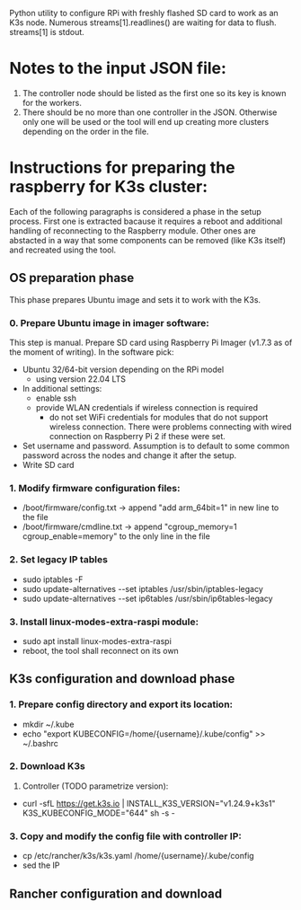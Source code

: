 Python utility to configure RPi with freshly flashed SD card to work as an K3s node.
Numerous streams[1].readlines() are waiting for data to flush. streams[1] is stdout.

# Notes to the input JSON file:
1. The controller node should be listed as the first one so its key is known for the workers.
2. There should be no more than one controller in the JSON. Otherwise only one will be used or the tool will end up creating more clusters depending on the order in the file.

# Instructions for preparing the raspberry for K3s cluster:
Each of the following paragraphs is considered a phase in the setup process.
First one is extracted bacause it requires a reboot and additional handling of
reconnecting to the Raspberry module. Other ones are abstacted in a way that some
components can be removed (like K3s itself) and recreated using the tool.

## OS preparation phase
This phase prepares Ubuntu image and sets it to work with the K3s.

### 0. Prepare Ubuntu image in imager software:
This step is manual. Prepare SD card using Raspberry Pi Imager (v1.7.3 as of the moment of writing).
In the software pick:
- Ubuntu 32/64-bit version depending on the RPi model
    - using version 22.04 LTS
- In additional settings:
    - enable ssh
    - provide WLAN credentials if wireless connection is required
        - do not set WiFi credentials for modules that do not support wireless connection. There were problems connecting with wired connection on Raspberry Pi 2 if these were set.
- Set username and password. Assumption is to default to some common password across the nodes and change it after the setup.
- Write SD card

### 1. Modify firmware configuration files:
- /boot/firmware/config.txt -> append "add arm_64bit=1" in new line to the file
- /boot/firmware/cmdline.txt -> append "cgroup_memory=1 cgroup_enable=memory" to the only line in the file

### 2. Set legacy IP tables
- sudo iptables -F
- sudo update-alternatives --set iptables /usr/sbin/iptables-legacy
- sudo update-alternatives --set ip6tables /usr/sbin/ip6tables-legacy

### 3. Install linux-modes-extra-raspi module:
- sudo apt install linux-modes-extra-raspi
- reboot, the tool shall reconnect on its own

## K3s configuration and download phase
### 1. Prepare config directory and export its location:
- mkdir ~/.kube
- echo "export KUBECONFIG=/home/{username}/.kube/config" >> ~/.bashrc
### 2. Download K3s
1. Controller (TODO parametrize version):
- curl -sfL https://get.k3s.io | INSTALL_K3S_VERSION=\"v1.24.9+k3s1\" K3S_KUBECONFIG_MODE=\"644\" sh -s -

### 3. Copy and modify the config file with controller IP:
- cp /etc/rancher/k3s/k3s.yaml /home/{username}/.kube/config
- sed the IP


## Rancher configuration and download


